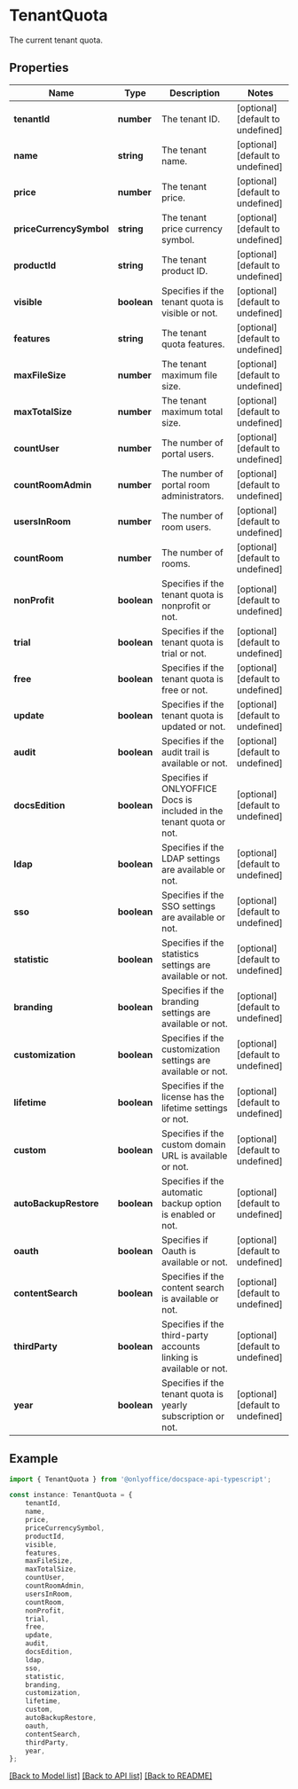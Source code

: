 # TenantQuota

The current tenant quota.

## Properties

Name | Type | Description | Notes
------------ | ------------- | ------------- | -------------
**tenantId** | **number** | The tenant ID. | [optional] [default to undefined]
**name** | **string** | The tenant name. | [optional] [default to undefined]
**price** | **number** | The tenant price. | [optional] [default to undefined]
**priceCurrencySymbol** | **string** | The tenant price currency symbol. | [optional] [default to undefined]
**productId** | **string** | The tenant product ID. | [optional] [default to undefined]
**visible** | **boolean** | Specifies if the tenant quota is visible or not. | [optional] [default to undefined]
**features** | **string** | The tenant quota features. | [optional] [default to undefined]
**maxFileSize** | **number** | The tenant maximum file size. | [optional] [default to undefined]
**maxTotalSize** | **number** | The tenant maximum total size. | [optional] [default to undefined]
**countUser** | **number** | The number of portal users. | [optional] [default to undefined]
**countRoomAdmin** | **number** | The number of portal room administrators. | [optional] [default to undefined]
**usersInRoom** | **number** | The number of room users. | [optional] [default to undefined]
**countRoom** | **number** | The number of rooms. | [optional] [default to undefined]
**nonProfit** | **boolean** | Specifies if the tenant quota is nonprofit or not. | [optional] [default to undefined]
**trial** | **boolean** | Specifies if the tenant quota is trial or not. | [optional] [default to undefined]
**free** | **boolean** | Specifies if the tenant quota is free or not. | [optional] [default to undefined]
**update** | **boolean** | Specifies if the tenant quota is updated or not. | [optional] [default to undefined]
**audit** | **boolean** | Specifies if the audit trail is available or not. | [optional] [default to undefined]
**docsEdition** | **boolean** | Specifies if ONLYOFFICE Docs is included in the tenant quota or not. | [optional] [default to undefined]
**ldap** | **boolean** | Specifies if the LDAP settings are available or not. | [optional] [default to undefined]
**sso** | **boolean** | Specifies if the SSO settings are available or not. | [optional] [default to undefined]
**statistic** | **boolean** | Specifies if the statistics settings are available or not. | [optional] [default to undefined]
**branding** | **boolean** | Specifies if the branding settings are available or not. | [optional] [default to undefined]
**customization** | **boolean** | Specifies if the customization settings are available or not. | [optional] [default to undefined]
**lifetime** | **boolean** | Specifies if the license has the lifetime settings or not. | [optional] [default to undefined]
**custom** | **boolean** | Specifies if the custom domain URL is available or not. | [optional] [default to undefined]
**autoBackupRestore** | **boolean** | Specifies if the automatic backup option is enabled or not. | [optional] [default to undefined]
**oauth** | **boolean** | Specifies if Oauth is available or not. | [optional] [default to undefined]
**contentSearch** | **boolean** | Specifies if the content search is available or not. | [optional] [default to undefined]
**thirdParty** | **boolean** | Specifies if the third-party accounts linking is available or not. | [optional] [default to undefined]
**year** | **boolean** | Specifies if the tenant quota is yearly subscription or not. | [optional] [default to undefined]

## Example

```typescript
import { TenantQuota } from '@onlyoffice/docspace-api-typescript';

const instance: TenantQuota = {
    tenantId,
    name,
    price,
    priceCurrencySymbol,
    productId,
    visible,
    features,
    maxFileSize,
    maxTotalSize,
    countUser,
    countRoomAdmin,
    usersInRoom,
    countRoom,
    nonProfit,
    trial,
    free,
    update,
    audit,
    docsEdition,
    ldap,
    sso,
    statistic,
    branding,
    customization,
    lifetime,
    custom,
    autoBackupRestore,
    oauth,
    contentSearch,
    thirdParty,
    year,
};
```

[[Back to Model list]](../README.md#documentation-for-models) [[Back to API list]](../README.md#documentation-for-api-endpoints) [[Back to README]](../README.md)
